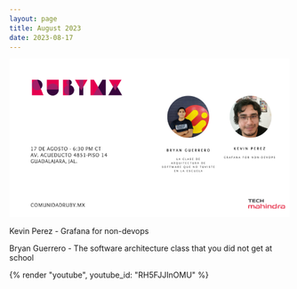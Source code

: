 ```yaml
---
layout: page
title: August 2023
date: 2023-08-17
---
```


![](/images/eventos/agosto_2023/segundo_anuncio.png)

Kevin Perez - Grafana for non-devops

Bryan Guerrero - The software architecture class that you did not get at school

{% render "youtube", youtube_id: "RH5FJJInOMU" %}
